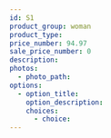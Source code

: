 ```yaml
---
id: S1
product_group: woman
product_type:
price_number: 94.97
sale_price_number: 0
description:
photos:
  - photo_path:
options:
  - option_title:
    option_description:
    choices:
      - choice:
---
```

